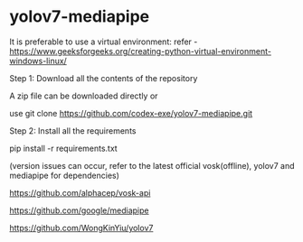 # yolov7-mediapipe

It is preferable to use a virtual environment:
refer - https://www.geeksforgeeks.org/creating-python-virtual-environment-windows-linux/

Step 1: Download all the contents of the repository

A zip file can be downloaded directly or 

use git clone https://github.com/codex-exe/yolov7-mediapipe.git

Step 2: Install all the requirements

pip install -r requirements.txt

(version issues can occur, refer to the latest official vosk(offline), yolov7 and mediapipe for dependencies)

https://github.com/alphacep/vosk-api

https://github.com/google/mediapipe

https://github.com/WongKinYiu/yolov7

